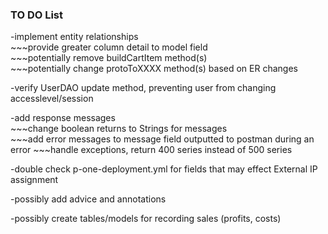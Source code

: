 ### TO DO List
-implement entity relationships<br />
\~\~\~provide greater column detail to model field<br />
\~\~\~potentially remove buildCartItem method(s)<br />
\~\~\~potentially change protoToXXXX method(s) based on ER changes

-verify UserDAO update method, preventing user from changing accesslevel/session

-add response messages<br />
\~\~\~change boolean returns to Strings for messages<br />
\~\~\~add error messages to message field outputted to postman during an error
\~\~\~handle exceptions, return 400 series instead of 500 series

-double check p-one-deployment.yml for fields that may effect External IP assignment

-possibly add advice and annotations

-possibly create tables/models for recording sales (profits, costs)
